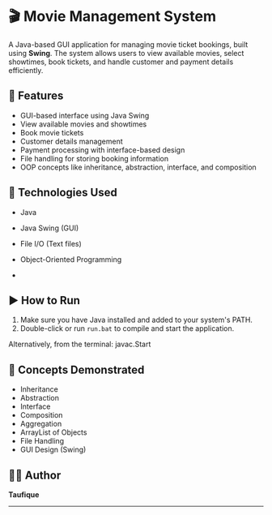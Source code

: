 # 🎬 Movie Management System

A Java-based GUI application for managing movie ticket bookings, built using **Swing**. The system allows users to view available movies, select showtimes, book tickets, and handle customer and payment details efficiently.

## 🚀 Features

- GUI-based interface using Java Swing
- View available movies and showtimes
- Book movie tickets
- Customer details management
- Payment processing with interface-based design
- File handling for storing booking information
- OOP concepts like inheritance, abstraction, interface, and composition

## 🧱 Technologies Used

- Java
- Java Swing (GUI)
- File I/O (Text files)
- Object-Oriented Programming

- 
## ▶️ How to Run

1. Make sure you have Java installed and added to your system's PATH.
2. Double-click or run `run.bat` to compile and start the application.

Alternatively, from the terminal:
      javac.Start

## 🧠 Concepts Demonstrated

- Inheritance  
- Abstraction  
- Interface  
- Composition  
- Aggregation  
- ArrayList of Objects 
- File Handling  
- GUI Design (Swing)

## 👨‍💻 Author

**Taufique**

---

